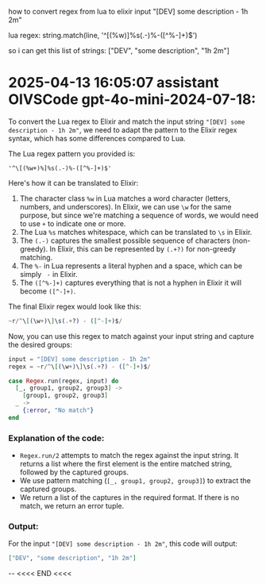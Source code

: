 
how to convert regex from lua to elixir
input
"[DEV] some description - 1h 2m"

lua regex:
string.match(line, '^\[(%w)\]%s(.-)%-([^%-]+)$')

so i can get this list of strings:
["DEV", "some description", "1h 2m"]




# 2025-04-13 16:05:07 assistant OIVSCode gpt-4o-mini-2024-07-18:

To convert the Lua regex to Elixir and match the input string
`"[DEV] some description - 1h 2m"`, we
need to adapt the pattern to the Elixir regex syntax,
which has some differences compared to Lua.

The Lua regex pattern you provided is:
```
'^\[(%w+)%]%s(.-)%-([^%-]+)$'
```

Here's how it can be translated to Elixir:

1. The character class `%w` in Lua matches a word character (letters, numbers,
and underscores). In Elixir, we can use `\w` for the same purpose, but since
we're matching a sequence of words, we would need to use `+` to indicate one or
more.
2. The Lua `%s` matches whitespace, which can be translated to `\s` in Elixir.
3. The `(.-)` captures the smallest possible sequence of characters
(non-greedy). In Elixir, this can be represented by `(.+?)` for non-greedy
matching.
4. The `%-` in Lua represents a literal hyphen and a space, which can be simply
` -` in Elixir.
5. The `([^%-]+)` captures everything that is not a hyphen in Elixir it will
become `([^-]+)`.

The final Elixir regex would look like this:

```elixir
~r/^\[(\w+)\]\s(.+?) - ([^-]+)$/
```

Now, you can use this regex to match against your input string and capture the
desired groups:

```elixir
input = "[DEV] some description - 1h 2m"
regex = ~r/^\[(\w+)\]\s(.+?) - ([^-]+)$/

case Regex.run(regex, input) do
  [_, group1, group2, group3] ->
    [group1, group2, group3]
  _ ->
    {:error, "No match"}
end
```

### Explanation of the code:
- `Regex.run/2` attempts to match the regex against the input string. It
returns a list where the first element is the entire matched string, followed
by the captured groups.
- We use pattern matching (`[_, group1, group2, group3]`) to extract the
captured groups.
- We return a list of the captures in the required format. If there is no match,
 we return an error tuple.

### Output:
For the input `"[DEV] some description - 1h 2m"`, this code will output:
```elixir
["DEV", "some description", "1h 2m"]
```

-- <<<< END <<<<



